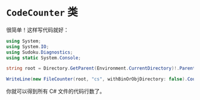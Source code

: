 ﻿# `CodeCounter` 类
很简单！这样写代码就好：

```csharp
using System;
using System.IO;
using Sudoku.Diagnostics;
using static System.Console;

string root = Directory.GetParent(Environment.CurrentDirectory)!.Parent!.Parent!.Parent!.FullName;

WriteLine(new FileCounter(root, "cs", withBinOrObjDirectory: false).CountUp());
```

你就可以得到所有 C# 文件的代码行数了。

